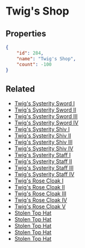# Twig's Shop

<no description available>

## Properties

```json
{
    "id": 284,
    "name": "Twig's Shop",
    "count": -100
}
```

## Related

- [Twig's Systerity Sword I](../items/7730-twig-s-systerity-sword-i.md)
- [Twig's Systerity Sword II](../items/7731-twig-s-systerity-sword-ii.md)
- [Twig's Systerity Sword III](../items/7732-twig-s-systerity-sword-iii.md)
- [Twig's Systerity Sword IV](../items/7733-twig-s-systerity-sword-iv.md)
- [Twig's Systerity Shiv I](../items/7734-twig-s-systerity-shiv-i.md)
- [Twig's Systerity Shiv II](../items/7735-twig-s-systerity-shiv-ii.md)
- [Twig's Systerity Shiv III](../items/7736-twig-s-systerity-shiv-iii.md)
- [Twig's Systerity Shiv IV](../items/7737-twig-s-systerity-shiv-iv.md)
- [Twig's Systerity Staff I](../items/7738-twig-s-systerity-staff-i.md)
- [Twig's Systerity Staff II](../items/7739-twig-s-systerity-staff-ii.md)
- [Twig's Systerity Staff III](../items/7740-twig-s-systerity-staff-iii.md)
- [Twig's Systerity Staff IV](../items/7741-twig-s-systerity-staff-iv.md)
- [Twig's Rose Cloak I](../items/7757-twig-s-rose-cloak-i.md)
- [Twig's Rose Cloak II](../items/7758-twig-s-rose-cloak-ii.md)
- [Twig's  Rose Cloak III](../items/7759-twig-s-rose-cloak-iii.md)
- [Twig's Rose Cloak IV](../items/7760-twig-s-rose-cloak-iv.md)
- [Twig's Rose Cloak V](../items/7761-twig-s-rose-cloak-v.md)
- [Stolen Top Hat](../items/7762-stolen-top-hat.md)
- [Stolen Top Hat](../items/7763-stolen-top-hat.md)
- [Stolen Top Hat](../items/7764-stolen-top-hat.md)
- [Stolen Top Hat](../items/7765-stolen-top-hat.md)
- [Stolen Top Hat](../items/7766-stolen-top-hat.md)

